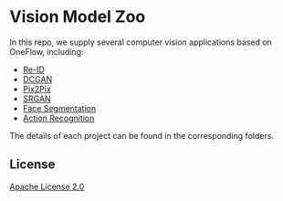 # Vision Model Zoo

In this repo, we supply several computer vision applications based on OneFlow, including:

* [Re-ID](https://github.com/Oneflow-Inc/oneflow_vision_model/tree/main/Re-ID)
* [DCGAN](https://github.com/Oneflow-Inc/oneflow_vision_model/tree/main/DCGAN)
* [Pix2Pix](https://github.com/Oneflow-Inc/oneflow_vision_model/tree/main/Pix2Pix)
* [SRGAN](https://github.com/Oneflow-Inc/oneflow_vision_model/tree/main/SRGAN)
* [Face Segmentation](https://github.com/Oneflow-Inc/oneflow_vision_model/tree/main/face_seg)
* [Action Recognition](https://github.com/Oneflow-Inc/oneflow_vision_model/tree/main/TSN)


The details of each project can be found in the corresponding folders. 

## License
[Apache License 2.0](LICENSE)

